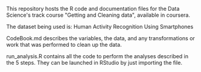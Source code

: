 This repository hosts the R code and documentation files for the Data Science's track course "Getting and Cleaning data", available in coursera.

The dataset being used is: Human Activity Recognition Using Smartphones

CodeBook.md describes the variables, the data, and any transformations or work that was performed to clean up the data.

run_analysis.R contains all the code to perform the analyses described in the 5 steps. They can be launched in RStudio by just importing the file.

